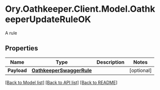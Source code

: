 # Ory.Oathkeeper.Client.Model.OathkeeperUpdateRuleOK
A rule
## Properties

Name | Type | Description | Notes
------------ | ------------- | ------------- | -------------
**Payload** | [**OathkeeperSwaggerRule**](OathkeeperSwaggerRule.md) |  | [optional] 

[[Back to Model list]](../README.md#documentation-for-models) [[Back to API list]](../README.md#documentation-for-api-endpoints) [[Back to README]](../README.md)

